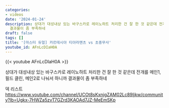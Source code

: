 ```yaml
---
categories:
- videos
date: '2024-01-24'
description: 상대가 대성내상 있는 바구스카로 레이노하트 처리한 건 잘 한 것 같은데 전개를 메인1, 필드 클린, 메인2로 나눠서 하니까
  결과물이 좀 부족하네
draft: false
tags: []
title: '[마스터 듀얼] 카르테시아 티아라멘츠 vs 초중무사'
youtube_id: AFnLcDIaH0A
---
```



{{< youtube AFnLcDIaH0A >}}

상대가 대성내상 있는 바구스카로 레이노하트 처리한 건 잘 한 것 같은데 전개를 메인1, 필드 클린, 메인2로 나눠서 하니까 결과물이 좀 부족하네

덱 리스트
https://www.youtube.com/channel/UCOt8sKxnjgZAM02Lc89Ijkw/community?lb=Ugkx-7HWZa5zvT7GZrd3KAOAd7JZ-MeEmSKp